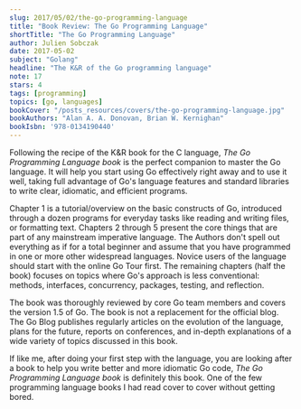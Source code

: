 ```yaml
---
slug: 2017/05/02/the-go-programming-language
title: "Book Review: The Go Programming Language"
shortTitle: "The Go Programming Language"
author: Julien Sobczak
date: 2017-05-02
subject: "Golang"
headline: "The K&R of the Go programming language"
note: 17
stars: 4
tags: [programming]
topics: [go, languages]
bookCover: "/posts_resources/covers/the-go-programming-language.jpg"
bookAuthors: "Alan A. A. Donovan, Brian W. Kernighan"
bookIsbn: '978-0134190440'
---
```



Following the recipe of the K&R book for the C language, *The Go Programming Language book* is the perfect companion to master the Go language. It will help you start using Go effectively right away and to use it well, taking full advantage of Go's language features and standard libraries to write clear, idiomatic, and efficient programs.

Chapter 1 is a tutorial/overview on the basic constructs of Go, introduced through a dozen programs for everyday tasks like reading and writing files, or formatting text. Chapters 2 through 5 present the core things that are part of any mainstream imperative language. The Authors don't spell out everything as if for a total beginner and assume that you have programmed in one or more other widespread languages. Novice users of the language should start with the online Go Tour first. The remaining chapters (half the book) focuses on topics where Go's approach is less conventional: methods, interfaces, concurrency, packages, testing, and reflection.

The book was thoroughly reviewed by core Go team members and covers the version 1.5 of Go. The book is not a replacement for the official blog. The Go Blog publishes regularly articles on the evolution of the language, plans for the future, reports on conferences, and in-depth explanations of a wide variety of topics discussed in this book.

If like me, after doing your first step with the language, you are looking after a book to help you write better and more idiomatic Go code, *The Go Programming Language book* is definitely this book. One of the few programming language books I had read cover to cover without getting bored.


